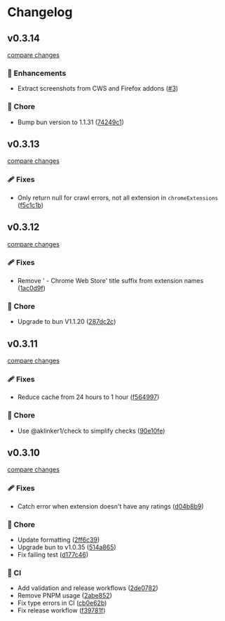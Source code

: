# Changelog

## v0.3.14

[compare changes](https://github.com/wxt-dev/queue/compare/v0.3.13...v0.3.14)

### 🚀 Enhancements

- Extract screenshots from CWS and Firefox addons ([#3](https://github.com/wxt-dev/queue/pull/3))

### 🏡 Chore

- Bump bun version to 1.1.31 ([74249c1](https://github.com/wxt-dev/queue/commit/74249c1))

## v0.3.13

[compare changes](https://github.com/wxt-dev/queue/compare/v0.3.12...v0.3.13)

### 🩹 Fixes

- Only return null for crawl errors, not all extension in `chromeExtensions` ([f5c1c1b](https://github.com/wxt-dev/queue/commit/f5c1c1b))

## v0.3.12

[compare changes](https://github.com/wxt-dev/queue/compare/v0.3.11...v0.3.12)

### 🩹 Fixes

- Remove ' - Chrome Web Store' title suffix from extension names ([1ac0d9f](https://github.com/wxt-dev/queue/commit/1ac0d9f))

### 🏡 Chore

- Upgrade to bun V1.1.20 ([287dc2c](https://github.com/wxt-dev/queue/commit/287dc2c))

## v0.3.11

[compare changes](https://github.com/wxt-dev/queue/compare/v0.3.10...v0.3.11)

### 🩹 Fixes

- Reduce cache from 24 hours to 1 hour ([f564997](https://github.com/wxt-dev/queue/commit/f564997))

### 🏡 Chore

- Use @aklinker1/check to simplify checks ([90e10fe](https://github.com/wxt-dev/queue/commit/90e10fe))

## v0.3.10

[compare changes](https://github.com/wxt-dev/queue/compare/v0.3.9...v0.3.10)

### 🩹 Fixes

- Catch error when extension doesn't have any ratings ([d04b8b9](https://github.com/wxt-dev/queue/commit/d04b8b9))

### 🏡 Chore

- Update formatting ([2ff6c39](https://github.com/wxt-dev/queue/commit/2ff6c39))
- Upgrade bun to v1.0.35 ([514a865](https://github.com/wxt-dev/queue/commit/514a865))
- Fix failing test ([d177c46](https://github.com/wxt-dev/queue/commit/d177c46))

### 🤖 CI

- Add validation and release workflows ([2de0782](https://github.com/wxt-dev/queue/commit/2de0782))
- Remove PNPM usage ([2abe852](https://github.com/wxt-dev/queue/commit/2abe852))
- Fix type errors in CI ([cb0e62b](https://github.com/wxt-dev/queue/commit/cb0e62b))
- Fix release workflow ([f39781f](https://github.com/wxt-dev/queue/commit/f39781f))
